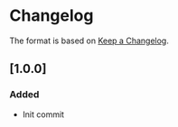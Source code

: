 # Changelog
The format is based on [Keep a Changelog](https://keepachangelog.com/en/1.0.0/).

## [1.0.0]
### Added
- Init commit
